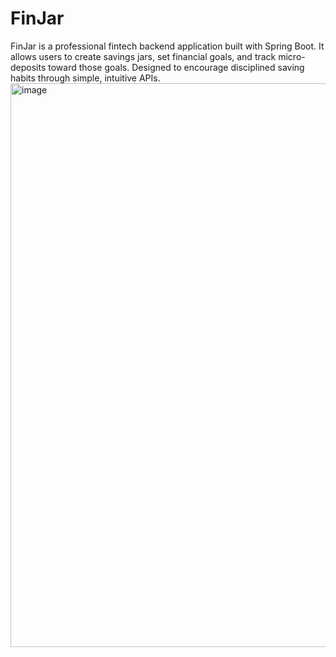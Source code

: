 # FinJar
FinJar is a professional fintech backend application built with Spring Boot. It allows users to create savings jars, set financial goals, and track micro-deposits toward those goals. Designed to encourage disciplined saving habits through simple, intuitive APIs.
<br>
<img width="1895" height="902" alt="image" src="https://github.com/user-attachments/assets/5d3796e2-c373-4ce2-84d4-519351290fc0" />
